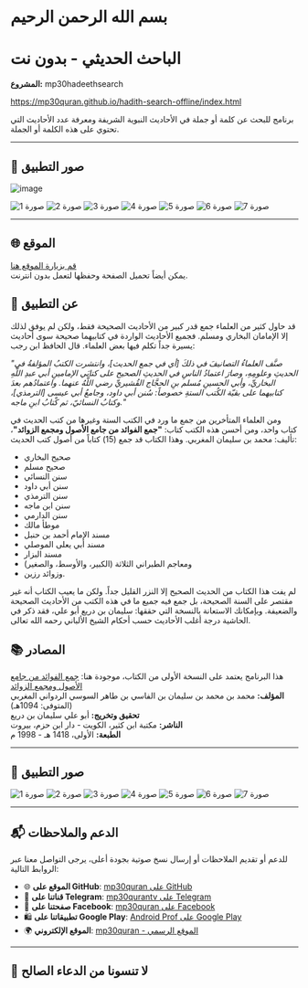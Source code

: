 # بسم الله الرحمن الرحيم

# **الباحث الحديثي - بدون نت**  
**المشروع:** mp30hadeethsearch


https://mp30quran.github.io/hadith-search-offline/index.html


برنامج للبحث عن كلمة أو جملة في الأحاديث النبوية الشريفة ومعرفة عدد الأحاديث التي تحتوي على هذه الكلمة أو الجملة.

---
## 📸 **صور التطبيق**
![image](https://github.com/user-attachments/assets/74455795-14a1-487b-b73e-f4c26eb5a041)

![صورة 1](https://github.com/user-attachments/assets/d44d0046-9c55-4575-9c6a-0ce61ab69b9c)
![صورة 2](https://github.com/user-attachments/assets/081c2e77-8d51-4462-afb7-67782d016c83)
![صورة 3](https://github.com/user-attachments/assets/4c1ee8e0-89c5-4e41-9d12-2dfd45bcc725)
![صورة 4](https://github.com/user-attachments/assets/9fe45bb1-7afc-4bdd-8f9a-c7289a0c3c5a)
![صورة 5](https://github.com/user-attachments/assets/cfde1d59-0ec9-42e2-b444-ddf902b12f35)
![صورة 6](https://github.com/user-attachments/assets/4245f36e-8ea1-4694-af65-c9532ab42548)
![صورة 7](https://github.com/user-attachments/assets/6f35174d-97f7-45c0-8c77-92f03e80ab01)

---

## 🌐 **الموقع**
[قم بزيارة الموقع هنا](https://mp30hadeethsearch.sourceforge.io)  
يمكن أيضاً تحميل الصفحة وحفظها لتعمل بدون انترنت.

## 📖 **عن التطبيق**
قد حاول كثير من العلماء جمع قدر كبير من الأحاديث الصحيحة فقط، ولكن لم يوفق لذلك إلا الإمامان البخاري ومسلم. فجميع الأحاديث الواردة في كتابيهما صحيحة سوى أحاديث يسيرة جداً تكلم فيها بعض العلماء. قال الحافظ ابن رجب: 

*"صنَّف العلماءُ التصانيفَ في ذلكَ [أي في جمع الحديث]، وانتشرت الكتبُ المؤلفةُ في الحديثِ وعلومِهِ، وصارَ اعتمادُ الناسِ في الحديثِ الصحيح على كتابَي الإمامينِ أبي عبدِ اللَّهِ البخاريِّ، وأبي الحسينِ مُسلم بنِ الحجَّاج القُشيريِّ رضي اللَّهُ عنهما. واعتمادُهم بعدَ كتابيهما على بقيّة الكُتب الستةِ خصوصاً: سُنن أبي داود، وجامعُ أبي عيسى [الترمذي]، وكتابُ النسائيّ، ثم كْتابُ ابنِ ماجه."* 

ومن العلماء المتأخرين من جمع ما ورد في الكتب الستة وغيرها من كتب الحديث في كتاب واحد، ومن أحسن هذه الكتب كتاب: **"جمع الفوائد من جامع الأصول ومجمع الزوائد"**، تأليف: محمد بن سليمان المغربي. 
وهذا الكتاب قد جمع (15) كتاباً من أصول كتب الحديث: 
- صحيح البخاري
- صحيح مسلم
- سنن النسائي
- سنن أبي داود
- سنن الترمذي
- سنن ابن ماجه
- سنن الدارمي
- موطأ مالك
- مسند الإمام أحمد بن حنبل
- مسند أبي يعلى الموصلي
- مسند البزار
- ومعاجم الطبراني الثلاثة (الكبير، والأوسط، والصغير)
- وزوائد رزين.

لم يفت هذا الكتاب من الحديث الصحيح إلا النزر القليل جداً. ولكن ما يعيب الكتاب أنه غير مقتصر على السنة الصحيحة، بل جمع فيه جميع ما في هذه الكتب من الأحاديث الصحيحة والضعيفة. 
وبإمكانك الاستعانة بالنسخة التي حققها: سليمان بن دريع أبو علي، فقد ذكر في الحاشية درجة أغلب الأحاديث حسب أحكام الشيخ الألباني رحمه الله تعالى.

## 📚 **المصادر**
هذا البرنامج يعتمد على النسخة الأولى من الكتاب، موجودة هنا: [جمع الفوائد من جامع الأصول ومجمع الزوائد](http://shamela.ws/index.php/book/36446)  
**المؤلف:** محمد بن محمد بن سليمان بن الفاسي بن طاهر السوسي الردواني المغربي (المتوفى: 1094هـ)  
**تحقيق وتخريج:** أبو علي سليمان بن دريع  
**الناشر:** مكتبة ابن كثير، الكويت - دار ابن حزم، بيروت  
**الطبعة:** الأولى، 1418 هـ - 1998 م

---
## 📸 **صور التطبيق**
![صورة 1](https://github.com/user-attachments/assets/d44d0046-9c55-4575-9c6a-0ce61ab69b9c)
![صورة 2](https://github.com/user-attachments/assets/081c2e77-8d51-4462-afb7-67782d016c83)
![صورة 3](https://github.com/user-attachments/assets/4c1ee8e0-89c5-4e41-9d12-2dfd45bcc725)
![صورة 4](https://github.com/user-attachments/assets/9fe45bb1-7afc-4bdd-8f9a-c7289a0c3c5a)
![صورة 5](https://github.com/user-attachments/assets/cfde1d59-0ec9-42e2-b444-ddf902b12f35)
![صورة 6](https://github.com/user-attachments/assets/4245f36e-8ea1-4694-af65-c9532ab42548)
![صورة 7](https://github.com/user-attachments/assets/6f35174d-97f7-45c0-8c77-92f03e80ab01)

---
## 📬 **الدعم والملاحظات**

للدعم أو تقديم الملاحظات أو إرسال نسخ صوتية بجودة أعلى، يرجى التواصل معنا عبر الروابط التالية:

- 🌐 **الموقع على GitHub**: [mp30quran على GitHub](https://github.com/mp30quran)
- 📱 **قناتنا على Telegram**: [mp30qurantv على Telegram](https://t.me/mp30qurantv)
- 📘 **صفحتنا على Facebook**: [mp30quran على Facebook](https://facebook.com/mp30quran)
- 🛍️ **تطبيقاتنا على Google Play**: [Android Prof على Google Play](https://play.google.com/store/apps/developer?id=Android+Prof)
- 🌍 **الموقع الإلكتروني**: [mp30quran - الموقع الرسمي](https://sites.google.com/view/mp30quran/home)

---

## 🙏 **لا تنسونا من الدعاء الصالح**
